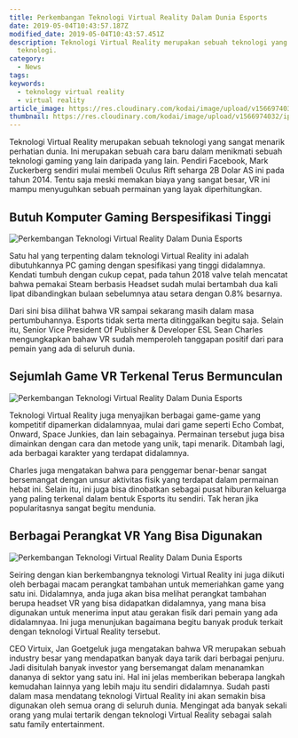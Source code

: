 ```yaml
---
title: Perkembangan Teknologi Virtual Reality Dalam Dunia Esports
date: 2019-05-04T10:43:57.187Z
modified_date: 2019-05-04T10:43:57.451Z
description: Teknologi Virtual Reality merupakan sebuah teknologi yang sangat menarik perhatian dunia. Ini merupakan sebuah cara baru dalam menikmati sebuah
  teknologi.
category:
  - News
tags:
keywords:
  - teknology virtual reality
  - virtual reality
article_image: https://res.cloudinary.com/kodai/image/upload/v1566974032/ip/perkembangan-teknologi-virtual-reality-dalam-dunia-esports-2-real.jpg
thumbnail: https://res.cloudinary.com/kodai/image/upload/v1566974032/ip/perkembangan-teknologi-virtual-reality-dalam-dunia-esports-2.jpg
---
```

Teknologi Virtual Reality merupakan sebuah teknologi yang sangat menarik perhatian dunia. Ini merupakan sebuah cara baru dalam menikmati sebuah teknologi gaming yang lain daripada yang lain. Pendiri Facebook, Mark Zuckerberg sendiri mulai membeli Oculus Rift seharga 2B Dolar AS ini pada tahun 2014. Tentu saja meski memakan biaya yang sangat besar, VR ini mampu menyuguhkan sebuah permainan yang layak diperhitungkan.



## Butuh Komputer Gaming Berspesifikasi Tinggi

![Perkembangan Teknologi Virtual Reality Dalam Dunia Esports](https://res.cloudinary.com/kodai/image/upload/v1566974032/ip/perkembangan-teknologi-virtual-reality-dalam-dunia-esports-3-real.jpg)

Satu hal yang terpenting dalam teknologi Virtual Reality ini adalah dibutuhkannya PC gaming dengan spesifikasi yang tinggi didalamnya. Kendati tumbuh dengan cukup cepat, pada tahun 2018 valve telah mencatat bahwa pemakai Steam berbasis Headset sudah mulai bertambah dua kali lipat dibandingkan bulaan sebelumnya atau setara dengan 0.8% besarnya. 

Dari sini bisa dilihat bahwa VR sampai sekarang masih dalam masa pertumbuhannya. Esports tidak serta merta ditinggalkan begitu saja. Selain itu, Senior Vice President Of Publisher & Developer ESL Sean Charles mengungkapkan bahaw VR sudah memperoleh tanggapan positif dari para pemain yang ada di seluruh dunia. 



## Sejumlah Game VR Terkenal Terus Bermunculan

![Perkembangan Teknologi Virtual Reality Dalam Dunia Esports](https://res.cloudinary.com/kodai/image/upload/v1566974032/ip/perkembangan-teknologi-virtual-reality-dalam-dunia-esports-2-real.jpg)

Teknologi Virtual Reality juga menyajikan berbagai game-game yang kompetitif dipamerkan didalamnyaa, mulai dari game seperti Echo Combat, Onward, Space Junkies, dan lain sebagainya. Permainan tersebut juga bisa dimainkan dengan cara dan metode yang unik, tapi menarik. Ditambah lagi, ada berbagai karakter yang terdapat didalamnya.

Charles juga mengatakan bahwa para penggemar benar-benar sangat bersemangat dengan unsur aktivitas fisik yang terdapat dalam permainan hebat ini. Selain itu, ini juga bisa dinobatkan sebagai pusat hiburan keluarga yang paling terkenal dalam bentuk Esports itu sendiri. Tak heran jika popularitasnya sangat begitu mendunia.



## Berbagai Perangkat VR Yang Bisa Digunakan

![Perkembangan Teknologi Virtual Reality Dalam Dunia Esports](https://res.cloudinary.com/kodai/image/upload/v1566974031/ip/perkembangan-teknologi-virtual-reality-dalam-dunia-esports-1-real.jpg)

Seiring dengan kian berkembangnya teknologi Virtual Reality ini juga diikuti oleh berbagai macam perangkat tambahan untuk memeriahkan game yang satu ini. Didalamnya, anda juga akan bisa melihat perangkat tambahan berupa headset VR yang bisa didapatkan didalamnya, yang mana bisa digunakan untuk menerima input atau gerakan fisik dari pemain yang ada didalamnyaa. Ini juga menunjukan bagaimana begitu banyak produk terkait dengan teknologi Virtual Reality tersebut.

CEO Virtuix, Jan Goetgeluk juga mengatakan bahwa VR merupakan sebuah industry besar yang mendapatkan banyak daya tarik dari berbagai penjuru. Jadi disitulah banyak investor yang bersemangat dalam menanamkan dananya di sektor yang satu ini. Hal ini jelas memberikan beberapa langkah kemudahan lainnya yang lebih maju itu sendiri didalamnya. Sudah pasti dalam masa mendatang teknologi Virtual Reality ini akan semakin bisa digunakan oleh semua orang di seluruh dunia. Mengingat ada banyak sekali orang yang mulai tertarik dengan teknologi Virtual Reality sebagai salah satu family entertainment.
